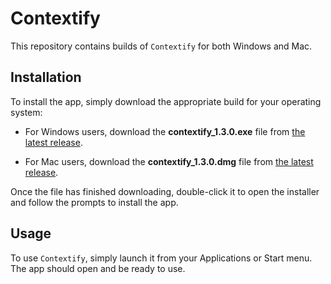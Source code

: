 # Contextify

This repository contains builds of `Contextify` for both Windows and Mac.

## Installation

To install the app, simply download the appropriate build for your operating system:

- For Windows users, download the __contextify_1.3.0.exe__ file from [the latest release](https://github.com/Orbios/contextify_web/releases).

- For Mac users, download the __contextify_1.3.0.dmg__ file from [the latest release](https://github.com/Orbios/contextify_web/releases).


Once the file has finished downloading, double-click it to open the installer and follow the prompts to install the app.

## Usage

To use `Contextify`, simply launch it from your Applications or Start menu. The app should open and be ready to use.